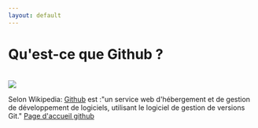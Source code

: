 ```yaml
---
layout: default
---
```


<h1>Qu'est-ce que Github ?</h1>
<br>
<img src="https://upload.wikimedia.org/wikipedia/commons/thumb/9/91/Octicons-mark-github.svg/200px-Octicons-mark-github.svg.png">

Selon Wikipedia: <a href="https://fr.wikipedia.org/wiki/GitHub">Github</a> est :"un service web d'hébergement et de gestion de développement de logiciels, utilisant le logiciel de gestion de versions Git."
<a href="https://pages.github.com/">Page d'accueil github</a>
